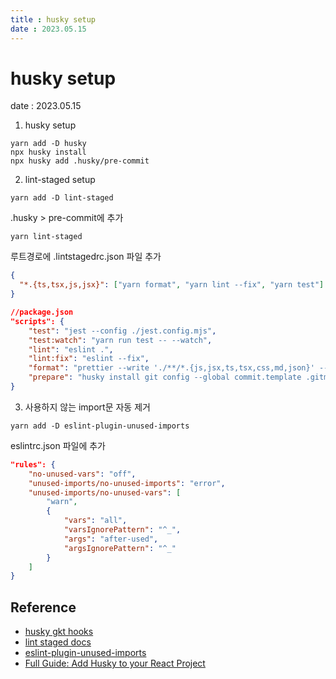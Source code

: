 ```yaml
---
title : husky setup  
date : 2023.05.15
---
```


# husky setup  
date : 2023.05.15

1. husky setup
```shell
yarn add -D husky
npx husky install
npx husky add .husky/pre-commit
```

2. lint-staged setup
```shell
yarn add -D lint-staged
```

.husky > pre-commit에 추가
```shell
yarn lint-staged
```

루트경로에 .lintstagedrc.json 파일 추가
```json
{
  "*.{ts,tsx,js,jsx}": ["yarn format", "yarn lint --fix", "yarn test"]
}
```
```json
//package.json
"scripts": {
    "test": "jest --config ./jest.config.mjs",
    "test:watch": "yarn run test -- --watch",
    "lint": "eslint .",
    "lint:fix": "eslint --fix",
    "format": "prettier --write './**/*.{js,jsx,ts,tsx,css,md,json}' --config ./.prettierrc",
    "prepare": "husky install git config --global commit.template .gitmessage.txt"
}
```

3. 사용하지 않는 import문 자동 제거
```shell
yarn add -D eslint-plugin-unused-imports
```

eslintrc.json 파일에 추가
```json
"rules": {
    "no-unused-vars": "off",
    "unused-imports/no-unused-imports": "error",
    "unused-imports/no-unused-vars": [
        "warn",
        {
            "vars": "all",
            "varsIgnorePattern": "^_",
            "args": "after-used",
            "argsIgnorePattern": "^_"
        }
    ]
}
```


## Reference
* [husky gkt hooks](https://typicode.github.io/husky/#/)
* [lint staged docs](https://github.com/okonet/lint-staged#readme)
* [eslint-plugin-unused-imports](https://www.npmjs.com/package/eslint-plugin-unused-imports)
* [Full Guide: Add Husky to your React Project](https://levelup.gitconnected.com/full-guide-add-husky-to-your-react-project-e049935f20d5)
